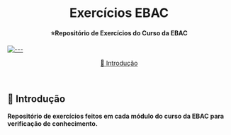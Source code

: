 
<h1 align="center"> 
Exercícios EBAC </h1>

<p align="center">
  <b> ⭐Repositório de Exercícios do Curso da EBAC </b></br>
</p>

[![---](https://raw.githubusercontent.com/andreasbm/readme/master/assets/lines/colored.png)](#table-of-contents)

<p align="center">
  <a href="#Introdução"> 🧩 Introdução </a>
</p>

<br/>

<a id="Introdução"></a>

## 🧩 Introdução
<p>  <b> Repositório de exercícios feitos em cada módulo do curso da EBAC para verificação de conhecimento.  </b></p>

<br/>
